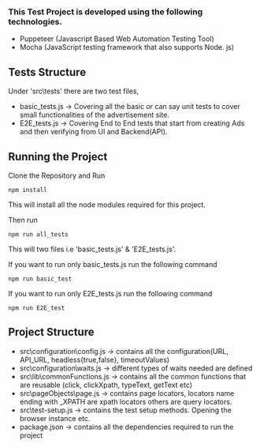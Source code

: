 ### This Test Project is developed using the following technologies.
- Puppeteer (Javascript Based Web Automation Testing Tool)
- Mocha (JavaScript testing framework that also supports Node. js)


## Tests Structure
Under 'src\tests' there are two test files, 
- basic_tests.js -> Covering all the basic or can say unit tests to cover small functionalities of the advertisement site.
- E2E_tests.js -> Covering End to End tests that start from creating Ads and then verifying from UI and Backend(API).

## Running the Project
Clone the Repository and Run 

`npm install`

This will install all the node modules required for this project. 

Then run

  `npm run all_tests` 

This will two files i.e 'basic_tests.js' & 'E2E_tests.js'.

If you want to run only basic_tests.js run the following command

  `npm run basic_test`

If you want to run only E2E_tests.js run the following command

  `npm run E2E_test`
  

## Project Structure
  - src\configuration\config.js -> contains all the configuration(URL, API_URL, headless{true,false}, timeoutValues)
  - src\configuration\waits.js -> different types of waits needed are defined
  - src\lib\commonFunctions.js -> contains all the common functions that are reusable (click, clickXpath, typeText, getText etc)
  - src\pageObjects\page.js -> contains page locators, locators name ending with _XPATH are xpath locators others are query locators. 
  - src\test-setup.js -> contains the test setup methods. Opening the browser instance etc. 
  - package.json -> contains all the dependencies required to run the project
  
  

